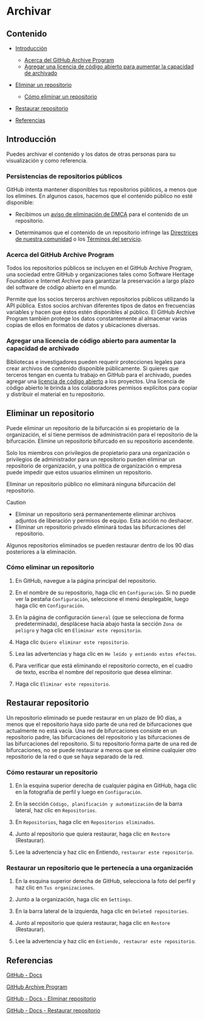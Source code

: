 # Archivar

## Contenido

- [Introducción](#introducción)
  - [Acerca del GitHub Archive Program](#acerca-del-github-archive-program)
  - [Agregar una licencia de código abierto para aumentar la capacidad de archivado](#agregar-una-licencia-de-código-abierto-para-aumentar-la-capacidad-de-archivado)
- [Eliminar un repositorio](#eliminar-un-repositorio)
  - [Cómo eliminar un repositorio](#cómo-eliminar-un-repositorio)
- [Restaurar repositorio](#restaurar-repositorio)

- [Referencias](#referencias)

## Introducción

Puedes archivar el contenido y los datos de otras personas para su visualización y como referencia.

### Persistencias de repositorios públicos

GitHub intenta mantener disponibles tus repositorios públicos, a menos que los elimines. En algunos casos, hacemos que el contenido público no esté disponible:

- Recibimos un [aviso de eliminación de DMCA](https://docs.github.com/es/site-policy/content-removal-policies/dmca-takedown-policy) para el contenido de un repositorio.

- Determinamos que el contenido de un repositorio infringe las [Directrices de nuestra comunidad](https://docs.github.com/es/site-policy/github-terms/github-community-guidelines) o los [Términos del servicio](https://docs.github.com/es/site-policy/github-terms/github-terms-of-service).

### Acerca del GitHub Archive Program

Todos los repositorios públicos se incluyen en el GitHub Archive Program, una sociedad entre GitHub y organizaciones tales como Software Heritage Foundation e Internet Archive para garantizar la preservación a largo plazo del software de código abierto en el mundo.

Permite que los socios terceros archiven repositorios públicos utilizando la API pública. Estos socios archivan diferentes tipos de datos en frecuencias variables y hacen que éstos estén disponibles al público. El GitHub Archive Program también protege los datos constantemente al almacenar varias copias de ellos en formatos de datos y ubicaciones diversas.

### Agregar una licencia de código abierto para aumentar la capacidad de archivado

Bibliotecas e investigadores pueden requerir protecciones legales para crear archivos de contenido disponible públicamente. Si quieres que terceros tengan en cuenta tu trabajo en GitHub para el archivado, puedes agregar una [licencia de código abierto](https://docs.github.com/es/enterprise-cloud@latest/repositories/managing-your-repositorys-settings-and-features/customizing-your-repository/licensing-a-repository) a los proyectos. Una licencia de código abierto le brinda a los colaboradores permisos explícitos para copiar y distribuir el material en tu repositorio.

## Eliminar un repositorio

Puede eliminar un repositorio de la bifurcación si es propietario de la organización, el sí tiene permisos de administración para el repositorio de la bifurcación. Elimine un repositorio bifurcado en su repositorio ascendente.

Solo los miembros con privilegios de propietario para una organización o privilegios de administrador para un repositorio pueden eliminar un repositorio de organización, y una política de organización o empresa puede impedir que estos usuarios eliminen un repositorio.

Eliminar un repositorio público no eliminará ninguna bifurcación del repositorio.

> [!CAUTION]
>
> - Eliminar un repositorio será permanentemente eliminar archivos adjuntos de liberación y permisos de equipo. Esta acción no deshacer.
> - Eliminar un repositorio privado eliminará todas las bifurcaciones del repositorio.

Algunos repositorios eliminados se pueden restaurar dentro de los 90 días posteriores a la eliminación.

### Cómo eliminar un repositorio

1. En GitHub, navegue a la página principal del repositorio.

2. En el nombre de su repositorio, haga clic en `Configuración`. Si no puede ver la pestaña `Configuración`, seleccione el  menú desplegable, luego haga clic en `Configuración`.

3. En la página de configuración `General` (que se selecciona de forma predeterminada), desplácese hacia abajo hasta la sección `Zona de peligro` y haga clic en `Eliminar este repositorio`.

4. Haga clic `Quiero eliminar este repositorio`.

5. Lea las advertencias y haga clic en `He leído y entiendo estos efectos`.

6. Para verificar que está eliminando el repositorio correcto, en el cuadro de texto, escriba el nombre del repositorio que desea eliminar.

7. Haga clic `Eliminar este repositorio`.

## Restaurar repositorio

Un repositorio eliminado se puede restaurar en un plazo de 90 días, a menos que el repositorio haya sido parte de una red de bifurcaciones que actualmente no está vacía. Una red de bifurcaciones consiste en un repositorio padre, las bifurcaciones del repositorio y las bifurcaciones de las bifurcaciones del repositorio. Si tu repositorio forma parte de una red de bifurcaciones, no se puede restaurar a menos que se elimine cualquier otro repositorio de la red o que se haya separado de la red.

### Cómo restaurar un repositorio

1. En la esquina superior derecha de cualquier página en GitHub, haga clic en la fotografía de perfil y luego en `Configuración`.

2. En la sección `Código, planificación y automatización` de la barra lateral, haz clic en `Repositorios`.

3. En `Repositorios`, haga clic en `Repositorios eliminados`.

4. Junto al repositorio que quiera restaurar, haga clic en `Restore` (Restaurar).

5. Lee la advertencia y haz clic en Entiendo, `restaurar este repositorio`.

### Restaurar un repositorio que le pertenecía a una organización

1. En la esquina superior derecha de GitHub, selecciona la foto del perfil y haz clic en `Tus organizaciones`.

2. Junto a la organización, haga clic en `Settings`.

3. En la barra lateral de la izquierda, haga clic en `Deleted repositories`.

4. Junto al repositorio que quiera restaurar, haga clic en `Restore` (Restaurar).

5. Lee la advertencia y haz clic en `Entiendo, restaurar este repositorio`.

## Referencias

[GitHub - Docs](https://docs.github.com/es/enterprise-cloud@latest/repositories/archiving-a-github-repository/about-archiving-content-and-data-on-github#about-the-github-archive-program)

[GitHub Archive Program](https://archiveprogram.github.com/)

[GitHub - Docs - Eliminar repositorio](https://docs.github.com/es/repositories/creating-and-managing-repositories/deleting-a-repository)

[GitHub - Docs - Restaurar repositorio](https://docs.github.com/es/repositories/creating-and-managing-repositories/restoring-a-deleted-repository)